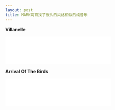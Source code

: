 ```yaml
---
layout: post
title: MARK两首找了很久的风格相似的纯音乐
---
```


**Villanelle**    
<iframe frameborder="no" border="0" marginwidth="0" marginheight="0" width="330" height="86" autostart="false" src="//music.163.com/outchain/player?type=2&id=32857600&auto=1&height=66"></iframe>

**Arrival Of The Birds**    
<iframe frameborder="no" border="0" marginwidth="0" marginheight="0" width="330" height="86" src="//music.163.com/outchain/player?type=2&id=4351614&auto=1&height=66"></iframe>   


